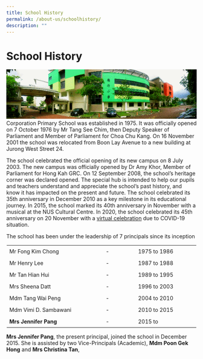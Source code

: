 ```yaml
---
title: School History
permalink: /about-us/schoolhistory/
description: ""
---
```

School History
==============
![](/images/School%20History.png)
Corporation Primary School was established in 1975. It was officially opened on 7 October 1976 by Mr Tang See Chim, then Deputy Speaker of Parliament and Member of Parliament for Choa Chu Kang. On 16 November 2001 the school was relocated from Boon Lay Avenue to a new building at Jurong West Street 24.

  

The school celebrated the official opening of its new campus on 8 July 2003. The new campus was officially opened by Dr Amy Khor, Member of Parliament for Hong Kah GRC. On 12 September 2008, the school’s heritage corner was declared opened. The special hub is intended to help our pupils and teachers understand and appreciate the school’s past history, and know it has impacted on the present and future. The school celebrated its 35th anniversary in December 2010 as a key milestone in its educational journey. In 2015, the school marked its 40th anniversary in November with a musical at the NUS Cultural Centre. In 2020, the school celebrated its 45th anniversary on 20 November with a [virtual celebration](https://youtu.be/4V8X7AaiT2M) due to COVID-19 situation.

  

The school has been under the leadership of 7 principals since its inception

  

<table class="ive_eobj_center ives_tab_kosong" style="margin: auto; outline: 0px; padding: 0px; border-collapse: collapse; clear: both; border: 1px solid transparent; table-layout: fixed;"><tbody style="margin: 0px; outline: 0px; padding: 0px;"><tr style="margin: 0px; outline: 0px; padding: 0px;"><td style="margin: 0px; outline: 0px; padding: 7px; vertical-align: top; border: 0px; width: 263px;">Mr Fong Kim Chong</td><td style="margin: 0px; outline: 0px; padding: 7px; vertical-align: top; text-align: center; border: 0px; width: 239px;">-</td><td style="margin: 0px; outline: 0px; padding: 7px; vertical-align: top; border: 0px; width: 239px;">1975 to 1986</td></tr><tr style="margin: 0px; outline: 0px; padding: 0px;"><td style="margin: 0px; outline: 0px; padding: 7px; vertical-align: top; border: 0px;">Mr Henry Lee</td><td style="margin: 0px; outline: 0px; padding: 7px; vertical-align: top; text-align: center; border: 0px;">-</td><td style="margin: 0px; outline: 0px; padding: 7px; vertical-align: top; border: 0px;">1987 to 1988</td></tr><tr style="margin: 0px; outline: 0px; padding: 0px;"><td style="margin: 0px; outline: 0px; padding: 7px; vertical-align: top; border: 0px;">Mr Tan Hian Hui</td><td style="margin: 0px; outline: 0px; padding: 7px; vertical-align: top; text-align: center; border: 0px;">-</td><td style="margin: 0px; outline: 0px; padding: 7px; vertical-align: top; border: 0px;">1989 to 1995</td></tr><tr style="margin: 0px; outline: 0px; padding: 0px;"><td style="margin: 0px; outline: 0px; padding: 7px; vertical-align: top; border: 0px;">Mrs Sheena Datt</td><td style="margin: 0px; outline: 0px; padding: 7px; vertical-align: top; text-align: center; border: 0px;">-</td><td style="margin: 0px; outline: 0px; padding: 7px; vertical-align: top; border: 0px;">1996 to 2003</td></tr><tr style="margin: 0px; outline: 0px; padding: 0px;"><td style="margin: 0px; outline: 0px; padding: 7px; vertical-align: top; border: 0px;">Mdm Tang Wai Peng</td><td style="margin: 0px; outline: 0px; padding: 7px; vertical-align: top; text-align: center; border: 0px;">-</td><td style="margin: 0px; outline: 0px; padding: 7px; vertical-align: top; border: 0px;">2004 to 2010</td></tr><tr style="margin: 0px; outline: 0px; padding: 0px;"><td style="margin: 0px; outline: 0px; padding: 7px; vertical-align: top; border: 0px;">Mdm Vimi D. Sambawani</td><td style="margin: 0px; outline: 0px; padding: 7px; vertical-align: top; text-align: center; border: 0px;">-</td><td style="margin: 0px; outline: 0px; padding: 7px; vertical-align: top; border: 0px;">2010 to 2015</td></tr><tr style="margin: 0px; outline: 0px; padding: 0px;"><td style="margin: 0px; outline: 0px; padding: 7px; vertical-align: top; border: 0px;"><b style="margin: 0px; outline: 0px; padding: 0px;">Mrs Jennifer Pang</b></td><td style="margin: 0px; outline: 0px; padding: 7px; vertical-align: top; text-align: center; border: 0px;">-</td><td style="margin: 0px; outline: 0px; padding: 7px; vertical-align: top; border: 0px;">2015 to</td></tr></tbody></table>

  

**Mrs Jennifer Pang**, the present principal, joined the school in December 2015. She is assisted by two Vice-Principals (Academic), **Mdm Poon Gek Hong** and **Mrs Christina Tan**,